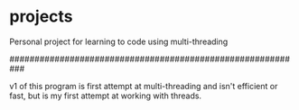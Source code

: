 # projects
Personal project for learning to code using multi-threading

###########################################################

v1 of this program is first attempt at multi-threading and isn't efficient or fast, but is my first attempt at working with threads.
